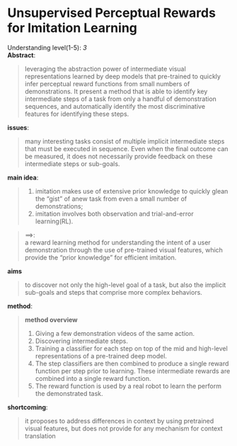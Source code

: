 Unsupervised Perceptual Rewards for Imitation Learning
===
Understanding level(1-5): *3*  
**Abstract**:   
>leveraging the abstraction power of intermediate visual representations learned by deep models that pre-trained to quickly infer perceptual reward functions from small numbers of demonstrations. It present a method that is able to identify key intermediate steps of a task from
only a handful of demonstration sequences, and automatically identify the most discriminative features for identifying these steps.  
  
   **issues**:  
>many interesting tasks consist of multiple implicit intermediate steps that must be executed in sequence. Even when the final outcome can be measured, it does not necessarily provide feedback on these intermediate steps or sub-goals.  
  
   **main idea**:
>1. imitation makes use of extensive prior knowledge to quickly glean the “gist” of anew task from even a small number of demonstrations;  
>2. imitation involves both observation and trial-and-error learning(RL).  
  
>==>:  
a reward learning method for understanding the intent of a user demonstration through the use of pre-trained visual features, which provide the “prior knowledge” for efficient imitation.
  
  **aims**  
>to discover not only the high-level goal of a task, but also the implicit sub-goals and steps that comprise more complex behaviors.
  
   **method**:  
>**method overview**  
>1. Giving a few demonstration videos of the same action.  
>2. Discovering intermediate steps.  
>3. Training a classifier for each step on top of the mid and high-level representations of a pre-trained deep model.  
>4. The step classifiers are then combined to produce a single reward function per step prior to learning. These intermediate rewards are combined into a single reward function.  
>5. The reward function is used by a real robot to learn the perform the demonstrated task.  
  
   **shortcoming**:  
>it proposes to address differences in context by using pretrained visual features, but does not provide for
any mechanism for context translation
